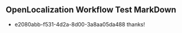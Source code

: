 ## OpenLocalization Workflow Test MarkDown
* e2080abb-f531-4d2a-8d00-3a8aa05da488 
thanks!<!--HONumber=Mar16_HO1-->
